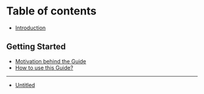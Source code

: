 # Table of contents

* [Introduction](README.md)

## Getting Started <a id="overview"></a>

* [Motivation behind the Guide](overview/sd.md)
* [How to use this Guide?](overview/how-to-use-this-guide.md)

---

* [Untitled](untitled.md)

